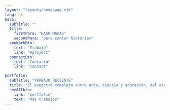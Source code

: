 ```yaml
---
layout: "layouts/homepage.njk"
lang: es
hero:
  subTitle: ""
  title:
    firstPara: "HAGO MAPAS"
    secondPara: "para contar historias"
  seeWorkBtn:
    text: "Trabajo"
    link: "#project"
  connectBtn:
    text: "Contacto"
    link: "contact"

portfolio:
  subTitle: "TRABAJO RECIENTE"
  title: "El espectro completo entre arte, ciencia y educación, del escritorio al bosque, de la web al papel impreso"
  seeAllbtn:
    link: "portfolio"
    text: "Más trabajos"
---
```

